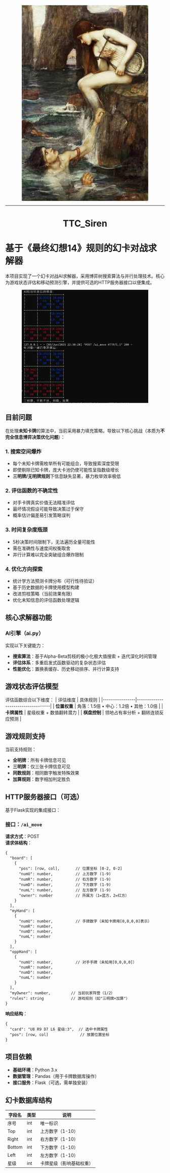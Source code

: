 <div align=center>
<img src="https://raw.githubusercontent.com/extrant/IMGSave/refs/heads/main/8edcffed756a48e0ac6018c3ef2cab66_th.jpg" width="400px" align="center">
</div>

---

<h1 align="center"><b>TTC_Siren</b></h1>

# 基于《最终幻想14》规则的幻卡对战求解器

本项目实现了一个幻卡对战AI求解器，采用博弈树搜索算法与并行处理技术。核心为游戏状态评估和移动预测引擎，并提供可选的HTTP服务器接口以便集成。

<div align=center>
<img src="https://github.com/extrant/IMGSave/blob/main/E9A888E96BB05418C8E12CE8FD63EE5C.png" width="400px" align="center">
</div>

## 目前问题
在处理**未知卡牌**的算法中，当前采用暴力填充策略，导致以下核心挑战（本质为**不完全信息博弈决策优化问题**）：

### 1. **搜索空间爆炸**
- 每个未知卡牌需枚举所有可能组合，导致搜索深度受限
- 即使剔除已知卡牌，庞大卡池仍使可能性呈指数级增长
- **三明牌/无明牌规则**下信息缺失显著，暴力枚举效率极低

### 2. **评估函数的不确定性**
- 对手卡牌真实价值无法精准评估
- 最坏情况假设可能导致决策过于保守
- 概率估计偏差易引发策略误判

### 3. **时间复杂度瓶颈**
- 5秒决策时间限制下，无法遍历全量可能性
- 需在准确性与速度间权衡取舍
- 并行计算难以完全突破组合爆炸限制

### 4. **优化方向探索**
- 统计学方法预测卡牌分布（可行性待验证）
- 基于历史数据的卡牌使用模型构建
- 改进剪枝策略（当前效果有限）
- 优化未知信息的评估函数处理逻辑


## 核心求解器功能
### AI引擎（ai.py）
实现以下关键能力：
- **搜索算法**：基于Alpha-Beta剪枝的极小化极大值搜索 + 迭代深化时间管理
- **评估体系**：多重启发式函数驱动的复杂状态评估
- **性能优化**：置换表缓存、历史移动排序、并行计算支持


## 游戏状态评估模型
评估函数综合以下维度：
| 评估维度       | 具体规则                          |
|----------------|-----------------------------------|
| **位置权重**   | 角落：1.5倍 • 中心：1.2倍 • 其他：1.0倍 |
| **卡牌属性**   | 星级权重 + 数值翻转潜力           |
| **棋盘控制**   | 领地占有率分析 + 翻转连锁反应预测 |


## 游戏规则支持
当前支持规则：
- **全明牌**：所有卡牌信息可见
- **三明牌**：仅三张卡牌信息可见
- **同数规则**：相同数字触发特殊效果
- **加算规则**：数字相加判定胜负


## HTTP服务器接口（可选）
基于Flask实现的集成接口：

### 接口：`/ai_move`
**请求方式**：POST  
**请求体结构**：
```
{
  "board": [
    {
      "pos": [row, col],       // 位置坐标 [0-2, 0-2]
      "numU": number,          // 上方数字 (1-9)
      "numR": number,          // 右方数字 (1-9)
      "numD": number,          // 下方数字 (1-9)
      "numL": number,          // 左方数字 (1-9)
      "owner": number          // 所属方（1=蓝方，2=红方）
    }
  ],
  "myHand": [
    {
      "numU": number,          // 手牌数字（未知卡牌用[0,0,0,0]表示）
      "numR": number,
      "numD": number,
      "numL": number
    }
  ],
  "oppHand": [
    {
      "numU": number,          // 对手手牌（未知用[0,0,0,0]）
      "numR": number,
      "numD": number,
      "numL": number
    }
  ],
  "myOwner": number,         // 当前玩家阵营（1/2）
  "rules": string            // 游戏规则（如"三明牌+加算"）
}
```

**响应结构**：
```
{
  "card": "U8 R9 D7 L6 星级:3",  // 选中卡牌属性
  "pos": [row, col]              // 放置位置坐标
}
```


## 项目依赖
- **基础环境**：Python 3.x  
- **数据管理**：Pandas（用于卡牌数据库操作）  
- **接口服务**：Flask（可选，需单独安装）


## 幻卡数据库结构

| 字段名   | 类型   | 说明                     |
|----------|--------|--------------------------|
| 序号     | int    | 唯一标识                 |
| Top      | int    | 上方数字（1-10）          |
| Right    | int    | 右方数字（1-10）          |
| Bottom   | int    | 下方数字（1-10）          |
| Left     | int    | 左方数字（1-10）          |
| 星级     | int    | 卡牌星级（影响基础权重）|

